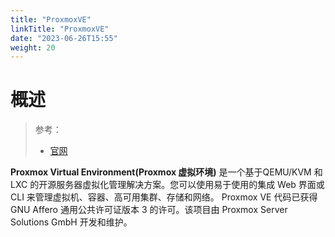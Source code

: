 ```yaml
---
title: "ProxmoxVE"
linkTitle: "ProxmoxVE"
date: "2023-06-26T15:55"
weight: 20
---
```


# 概述

> 参考：
> 
> - [官网](https://pve.proxmox.com/)

**Proxmox Virtual Environment(Proxmox 虚拟环境)** 是一个基于QEMU/KVM 和 LXC 的开源服务器虚拟化管理解决方案。您可以使用易于使用的集成 Web 界面或 CLI 来管理虚拟机、容器、高可用集群、存储和网络。 Proxmox VE 代码已获得 GNU Affero 通用公共许可证版本 3 的许可。该项目由 Proxmox Server Solutions GmbH 开发和维护。
